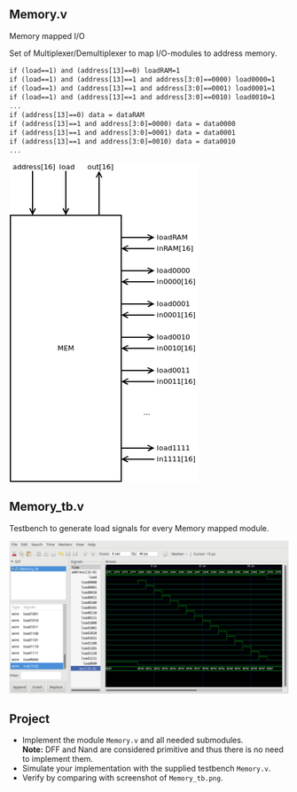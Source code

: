 ## Memory.v
Memory mapped I/O

Set of Multiplexer/Demultiplexer to map I/O-modules to address memory.
```
if (load==1) and (address[13]==0) loadRAM=1
if (load==1) and (address[13]==1 and address[3:0]==0000) load0000=1
if (load==1) and (address[13]==1 and address[3:0]==0001) load0001=1
if (load==1) and (address[13]==1 and address[3:0]==0010) load0010=1
...
if (address[13]==0) data = dataRAM
if (address[13]==1 and address[3:0]=0000) data = data0000
if (address[13]==1 and address[3:0]=0001) data = data0001
if (address[13]==1 and address[3:0]=0010) data = data0010
...
```

![](Memory.png)	

## Memory_tb.v
Testbench to generate load signals for every Memory mapped module.

![](Memory_tb.png)	
## Project
* Implement the module `Memory.v` and all needed submodules.  
**Note:** DFF and Nand are considered primitive and thus there is no need to implement them.
* Simulate your implementation with the supplied testbench `Memory.v`.
* Verify by comparing with screenshot of `Memory_tb.png`.